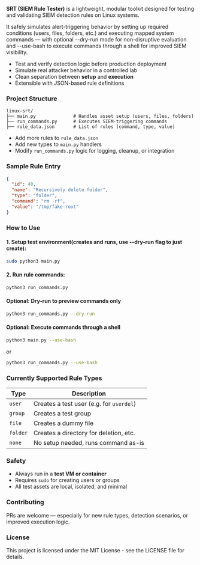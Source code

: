 **SRT (SIEM Rule Tester)** is a lightweight, modular toolkit designed for testing and validating SIEM detection rules on Linux systems.

It safely simulates alert-triggering behavior by setting up required conditions (users, files, folders, etc.) and executing mapped system commands — with optional --dry-run mode for non-disruptive evaluation and --use-bash to execute commands through a shell for improved SIEM visibility.

* Test and verify detection logic before production deployment
* Simulate real attacker behavior in a controlled lab
* Clean separation between **setup** and **execution**
* Extensible with JSON-based rule definitions

### Project Structure

```
linux-srt/
├── main.py              # Handles asset setup (users, files, folders)
├── run_commands.py      # Executes SIEM-triggering commands
├── rule_data.json       # List of rules (command, type, value)
```

* Add more rules to `rule_data.json`
* Add new types to `main.py` handlers
* Modify `run_commands.py` logic for logging, cleanup, or integration


### Sample Rule Entry

```json
{
  "id": 40,
  "name": "Recursively delete folder",
  "type": "folder",
  "command": "rm -rf",
  "value": "/tmp/fake-root"
}
```

### How to Use

#### 1. Setup test environment(creates and runs, use --dry-run flag to just create):

```bash
sudo python3 main.py
```

#### 2. Run rule commands:

```bash
python3 run_commands.py
```

#### Optional: Dry-run to preview commands only

```bash
python3 run_commands.py --dry-run
```
#### Optional: Execute commands through a shell

```bash
python3 main.py --use-bash
```
or
```bash
python3 run_commands.py --use-bash
```

### Currently Supported Rule Types

| Type     | Description                              |
| -------- | ---------------------------------------- |
| `user`   | Creates a test user (e.g. for `userdel`) |
| `group`  | Creates a test group                     |
| `file`   | Creates a dummy file                     |
| `folder` | Creates a directory for deletion, etc.   |
| `none`   | No setup needed, runs command as-is      |

### Safety

* Always run in a **test VM or container**
* Requires `sudo` for creating users or groups
* All test assets are local, isolated, and minimal

### Contributing

PRs are welcome — especially for new rule types, detection scenarios, or improved execution logic.

### License

This project is licensed under the MIT License - see the LICENSE file for details.


